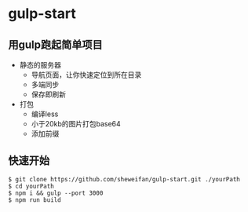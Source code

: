 # gulp-start

## 用gulp跑起简单项目
* 静态的服务器
    * 导航页面，让你快速定位到所在目录
    * 多端同步
    * 保存即刷新
* 打包
    * 编译less
    * 小于20kb的图片打包base64
    * 添加前缀

## 快速开始
    $ git clone https://github.com/sheweifan/gulp-start.git ./yourPath
    $ cd yourPath
    $ npm i && gulp --port 3000
    $ npm run build
